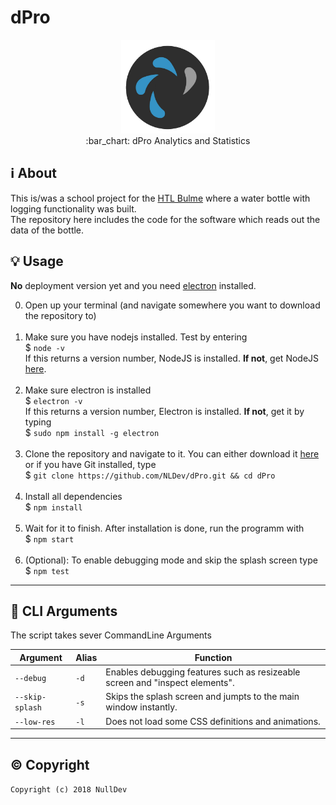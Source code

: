 # dPro

<p align="center">
<img height="150" width="auto" src="https://raw.githubusercontent.com/NLDev/dPro/master/src/icon/icon-full.png?token=AV312Hdrdi2twe6SESK1pT6HbRLxgRBXks5aa8_UwA%3D%3D" /><br>
:bar_chart: dPro Analytics and Statistics
</p>

## :information_source: About

This is/was a school project for the [HTL Bulme](http://bulme.at) where a water bottle with logging functionality was built. <br>
The repository here includes the code for the software which reads out the data of the bottle. 

## :bulb: Usage

**No** deployment version yet and you need [electron](https://electronjs.org/) installed. <br>

0. Open up your terminal (and navigate somewhere you want to download the repository to) <br><br>
1. Make sure you have nodejs installed. Test by  entering <br>
$ `node -v` <br>
If this returns a version number, NodeJS is installed. **If not**, get NodeJS [here](https://nodejs.org/en/download/package-manager/)</a>. <br><br>
2. Make sure electron is installed <br>
$ `electron -v` <br>
If this returns a version number, Electron is installed. **If not**, get it by typing <br>
$ `sudo npm install -g electron` <br><br>
3. Clone the repository and navigate to it. You can either download it [here](https://github.com/NLDev/dPro/archive/master.zip) or if you have Git installed, type <br>
$ `git clone https://github.com/NLDev/dPro.git && cd dPro` <br><br>
4. Install all dependencies <br>
$ `npm install` <br><br>
5. Wait for it to finish. After installation is done, run the programm with <br>
$ `npm start` <br><br>
6. (Optional): To enable debugging mode and skip the splash screen type <br>
$ `npm test` <br>

<hr>

## :wrench: CLI Arguments

The script takes sever CommandLine Arguments

| Argument | Alias | Function |
| -------- | ----- | -------- |
| `--debug` | `-d` | Enables debugging features such as resizeable screen and "inspect elements". |
| `--skip-splash` | `-s` | Skips the splash screen and jumpts to the main window instantly. |
| `--low-res` | `-l` | Does not load some CSS definitions and animations. |

<hr>

## :copyright: Copyright

`Copyright (c) 2018 NullDev`
